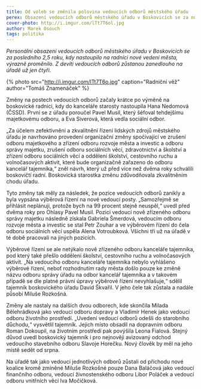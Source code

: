 ```yaml
---
title: Od voleb se změnila polovina vedoucích odborů městského úřadu
perex: Obsazení vedoucích odborů městského úřadu v Boskovicích se za nového vedení města výrazně proměnilo. Z devíti vedoucích zůstanou zanedlouho na úřadě už jen čtyři.
cover-photo: http://i.imgur.com/lTt7T6ol.jpg
author: Marek Osouch
tags: politika
---
```


*Personální obsazení vedoucích odborů městského úřadu v Boskovicích se za posledního 2,5 roku, kdy nastoupilo na radnici nové vedení města, výrazně proměnilo. Z devíti vedoucích odborů zůstanou zanedlouho na úřadě už jen čtyři.*

{% photo src="http://i.imgur.com/lTt7T6o.jpg" caption="Radniční věž" author="Tomáš Znamenáček" %}

Změny na postech vedoucích odborů začaly krátce po výměně na boskovické radnici, kdy do kanceláře starosty nastoupila Hana Nedomová (ČSSD). První se z úřadu poroučel Pavel Musil, který šéfoval tehdejšímu majetkovému odboru, a Eva Siverová, která vedla sociální odbor.

„Za účelem zefektivnění a zkvalitnění řízení lidských zdrojů městského úřadu je navrhováno provedení organizační změny spočívající ve zrušení odboru majetkového a zřízení odboru rozvoje města a investic a odboru správy majetku, zrušení odboru sociálních věcí, zdravotnictví a školství a zřízení odboru sociálních věcí a oddělení školství, cestovního ruchu a volnočasových aktivit, které bude organizačně zařazeno do odboru kancelář tajemníka,“ zněl návrh, který už před více než dvěma roky schválili boskovičtí radní. Boskovická starostka změnu zdůvodňovala zkvalitněním chodu úřadu.

Tyto změny tak měly za následek, že pozice vedoucích odborů zanikly a byla vypsána výběrová řízení na nové vedoucí posty. „Samozřejmě se přihlásit neplánuji, protože bych na 99 procent stejně neuspěl,“ uvedl před dvěma roky pro Ohlasy Pavel Musil. Pozici vedoucí nově zřízeného odboru správy majetku následně získala Gabriela Šmerdová, vedoucím odboru rozvoje města a investic se stal Petr Zouhar a ve výběrovém řízení do čela odboru sociálních věcí uspěla Alena Votroubková. Všichni tři už na úřadě v té době pracovali na jiných pozicích.

Výběrové řízení se ale netýkalo nově zřízeného odboru kanceláře tajemníka, pod který také přešlo oddělení školství, cestovního ruchu a volnočasových aktivit. „Na vedoucího odboru kanceláře tajemníka nebylo vyhlášeno výběrové řízení, neboť rozhodnutím rady města došlo pouze ke změně názvu odboru správy úřadu na odbor kancelář tajemníka a v takovém případě se dle platné právní úpravy výběrové řízení nevyhlašuje,“ sdělil tajemník boskovického úřadu David Škvařil. V jeho čele tak zůstala a nadále působí Miluše Rozkošná.

Změny ale nastaly na dalších dvou odborech, kde skončila Milada Bělehrádková jako vedoucí odboru dopravy a Vladimír Henek jako vedoucí odboru životního prostředí. „Uvedení vedoucí odborů odešli do starobního důchodu,“ vysvětlil tajemník. Jejich místo obsadil na dopravním odboru Roman Dokoupil, na životním prostředí pak povýšila Leona Fialová. Stejný důvod uvedl boskovický tajemník i pro nejnověji avizovaný odchod vedoucího stavebního odboru Slavoje Horečku. Nový člověk by měl na jeho místě sedět od srpna.

Na úřadě tak jako vedoucí jednotlivých odborů zůstali od příchodu nové koalice kromě zmíněné Miluše Rozkošné pouze Dana Baláčová jako vedoucí finančního odboru, vedoucí živnostenského odboru Libor Poláček a vedoucí odboru vnitřních věcí Iva Močičková. 
